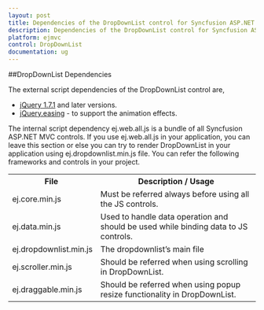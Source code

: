 ```yaml
---
layout: post
title: Dependencies of the DropDownList control for Syncfusion ASP.NET MVC
description: Dependencies of the DropDownList control for Syncfusion ASP.NET MVC 
platform: ejmvc
control: DropDownList
documentation: ug
---
```


##DropDownList Dependencies

The external script dependencies of the DropDownList control are,

* [jQuery 1.7.1](http://jquery.com/) and later versions.
* [jQuery.easing](http://cdn.syncfusion.com/js/assets/external/jquery.easing.1.3.min.js) - to support the animation effects.

The internal script dependency ej.web.all.js is a bundle of all Syncfusion ASP.NET MVC controls. If you use ej.web.all.js in your application, you can leave this section or else you can try to render DropDownList in your application using ej.dropdownlist.min.js file. You can refer the following frameworks and controls in your project.


<table>
	<tr>
		<th>File </th>
		<th>Description / Usage </th>
	</tr>
	<tr>
		<td>ej.core.min.js</td>
		<td>Must be referred always before using all the JS controls.</td>
	</tr>
	<tr>
		<td>ej.data.min.js</td>
		<td>Used to handle data operation and should be used while binding data to JS controls.</td>
	</tr>
	<tr>
		<td>ej.dropdownlist.min.js</td>
		<td>The dropdownlist’s main file</td>
	</tr>
	<tr>
		<td>ej.scroller.min.js</td>
		<td>Should be referred when using scrolling in DropDownList.</td>
	</tr>
	<tr>
		<td>ej.draggable.min.js</td>
		<td>Should be referred when using popup resize functionality in DropDownList.</td>
	</tr>
</table>